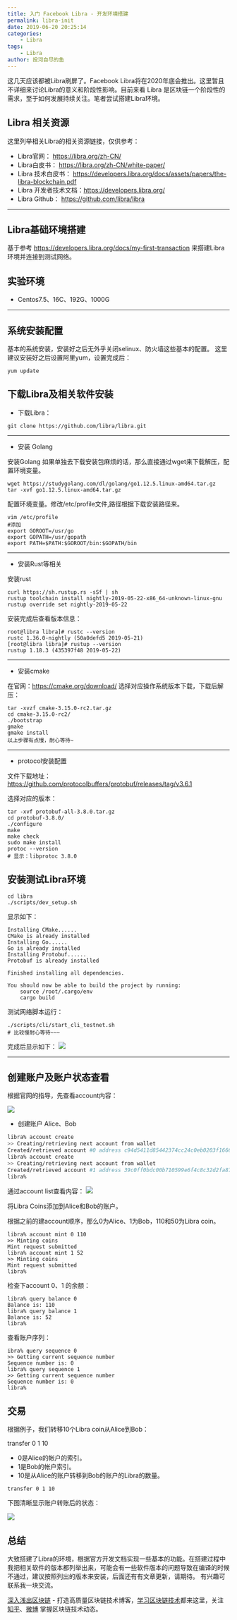 ```yaml
---
title: 入门 Facebook Libra - 开发环境搭建
permalink: libra-init
date: 2019-06-20 20:25:14
categories: 
    - Libra
tags: 
    - Libra
author: 投河自尽的鱼
---
```


这几天应该都被Libra刷屏了。Facebook Libra将在2020年底会推出。这里暂且不详细来讨论Libra的意义和阶段性影响。目前来看 Libra 是区块链一个阶段性的需求，至于如何发展持续关注。笔者尝试搭建Libra环境。

<!-- more -->


## Libra 相关资源

这里列举相关Libra的相关资源链接，仅供参考：
* Libra官网： https://libra.org/zh-CN/
* Libra白皮书： https://libra.org/zh-CN/white-paper/
* Libra 技术白皮书： https://developers.libra.org/docs/assets/papers/the-libra-blockchain.pdf
* Libra 开发者技术文档：https://developers.libra.org/ 
* Libra Github： https://github.com/libra/libra

---

## Libra基础环境搭建

基于参考 https://developers.libra.org/docs/my-first-transaction
来搭建Libra 环境并连接到测试网络。

## 实验环境

* Centos7.5、16C、192G、1000G

---

## 系统安装配置

基本的系统安装，安装好之后无外乎关闭selinux、防火墙这些基本的配置。
这里建议安装好之后设置阿里yum，设置完成后：

```
yum update
```

## 下载Libra及相关软件安装

* 下载Libra：

```
git clone https://github.com/libra/libra.git
```

---

* 安装 Golang

安装Golang
如果单独去下载安装包麻烦的话，那么直接通过wget来下载解压，配置环境变量。

```
wget https://studygolang.com/dl/golang/go1.12.5.linux-amd64.tar.gz
tar -xvf go1.12.5.linux-amd64.tar.gz
```

配置环境变量。修改/etc/profile文件,路径根据下载安装路径来。

```
vim /etc/profile
#添加
export GOROOT=/usr/go
export GOPATH=/usr/gopath
export PATH=$PATH:$GOROOT/bin:$GOPATH/bin
```

---

* 安装Rust等相关

安装rust

```
curl https://sh.rustup.rs -sSf | sh
rustup toolchain install nightly-2019-05-22-x86_64-unknown-linux-gnu
rustup override set nightly-2019-05-22
```

安装完成后查看版本信息：

```
root@libra libra]# rustc --version
rustc 1.36.0-nightly (50a0defd5 2019-05-21)
[root@libra libra]# rustup --version
rustup 1.18.3 (435397f48 2019-05-22)
```

---

* 安装cmake

在官网：https://cmake.org/download/
选择对应操作系统版本下载，下载后解压：

```
tar -xvzf cmake-3.15.0-rc2.tar.gz
cd cmake-3.15.0-rc2/
./bootstrap
gmake
gmake install
以上步骤有点慢，耐心等待~
```

---

* protocol安装配置

文件下载地址：https://github.com/protocolbuffers/protobuf/releases/tag/v3.6.1

选择对应的版本：

```
tar -xvf protobuf-all-3.8.0.tar.gz
cd protobuf-3.8.0/
./configure
make
make check
sudo make install
protoc --version
# 显示：libprotoc 3.8.0
```

## 安装测试Libra环境

```
cd libra
./scripts/dev_setup.sh
```

显示如下：

```
Installing CMake......
CMake is already installed
Installing Go......
Go is already installed
Installing Protobuf......
Protobuf is already installed

Finished installing all dependencies.

You should now be able to build the project by running:
	source /root/.cargo/env
	cargo build
```

测试网络脚本运行：

```
./scripts/cli/start_cli_testnet.sh
# 比较慢耐心等待~~~
```

完成后显示如下：
![](https://img.learnblockchain.cn/2019/06/15610366965462.png)

---

## 创建账户及账户状态查看

根据官网的指导，先查看account内容：

![](https://img.learnblockchain.cn/2019/06/15610367211287.png)

* 创建账户 Alice、Bob

```bash
libra% account create
>> Creating/retrieving next account from wallet
Created/retrieved account #0 address c94d5411d85442374cc24c0eb0203f1666c9cd681eb4eeedf366905c950c20ee
libra% account create
>> Creating/retrieving next account from wallet
Created/retrieved account #1 address 39c0ff0bdc00b710599e6f4c8c32d2fa873ce360f20b100703eca748e0941f24
libra%
```

通过account list查看内容：
![](https://img.learnblockchain.cn/2019/06/15610367437648.png)


将Libra Coins添加到Alice和Bob的账户。

根据之前的建account顺序，那么0为Alice、1为Bob，110和50为Libra coin。

```
libra% account mint 0 110
>> Minting coins
Mint request submitted
libra% account mint 1 52
>> Minting coins
Mint request submitted
libra%
```

检查下account 0、1 的余额：

```
libra% query balance 0
Balance is: 110
libra% query balance 1
Balance is: 52
libra%
```

查看账户序列：

```
ibra% query sequence 0
>> Getting current sequence number
Sequence number is: 0
libra% query sequence 1
>> Getting current sequence number
Sequence number is: 0
libra%
```

## 交易

根据例子，我们转移10个Libra coin从Alice到Bob：

transfer 0 1 10

* 0是Alice的帐户的索引。
* 1是Bob的帐户索引。
* 10是从Alice的账户转移到Bob的账户的Libra的数量。

```
transfer 0 1 10
```

下图清晰显示账户转账后的状态：

![](https://img.learnblockchain.cn/2019/06/15610368113447.png)

## 总结


大致搭建了Libra的环境，根据官方开发文档实现一些基本的功能。在搭建过程中我把相关软件的版本都列举出来，可能会有一些软件版本的问题导致在编译的时候不通过，建议按照列出的版本来安装，后面还有有文章更新，请期待。
有兴趣可联系我一块交流。


[深入浅出区块链](https://learnblockchain.cn/) - 打造高质量区块链技术博客，[学习区块链技术](https://learnblockchain.cn/2018/01/11/guide/)都来这里，关注[知乎](https://www.zhihu.com/people/xiong-li-bing/activities)、[微博](https://weibo.com/517623789) 掌握区块链技术动态。
